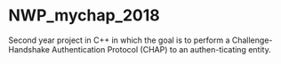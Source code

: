 # NWP_mychap_2018
Second year project in C++ in which the goal is to perform a Challenge-Handshake Authentication Protocol (CHAP) to an authen-ticating entity.
